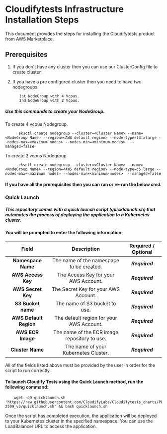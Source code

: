 # Cloudifytests Infrastructure Installation Steps


This document provides the steps for installing the Cloudifytests product from AWS Marketplace.

## Prerequisites
1. If you don't have any cluster then you can use our ClusterConfig file to create cluster.
2. If you have a pre configured cluster then you need to have two nodegroups.


          1st NodeGroup with 4 Vcpus.
          2nd NodeGroup with 2 Vcpus.
          
##### Use this commands to create your NodeGroup.
To create 4 vcpus Nodegroup.
     
          eksctl create nodegroup --cluster=<Cluster Name> --name=<NodeGroup Name> --region=<AWS default region> --node-type=t3.xlarge --nodes-max=<maximum nodes> --nodes-min=<minimum-nodes>  --managed=false
          
To create 2 vcpus Nodegroup.
     
          eksctl create nodegroup --cluster=<Cluster Name> --name=<NodeGroup Name> --region=<AWS default region> --node-type=c5.large --nodes-max=<maximum nodes> --nodes-min=<minimum-nodes>  --managed=false
 
 
 #### If you have all the prerequisites then you can run or re-run the below cmd.
     
                
### Quick Launch 
       
##### ***This repository comes with a quick launch script (quicklaunch.sh) that automates the process of deploying the application to a Kubernetes cluster.***




#### You will be prompted to enter the following information:

|    Field          |Description   |      Required / Optional    |
| :------------------:|:-----------------------:|:-----------------:|
| **Namespace Name**    |The name of the namespace to be created.|***Required***|
| **AWS Access Key**    |The Access Key for your AWS Account.|***Required***|
| **AWS Secret Key**    |The Secret Key for your AWS Account.|***Required***|
| **S3 Bucket name**    |The name of S3 bucket to use.|***Required***|
| **AWS Default Region**|The default region for your AWS Account.|***Required***|
| **AWS ECR Image**     |The name of the ECR image repository to use. |***Required***|
| **Cluster Name**      |The name of your Kubernetes Cluster.|***Required***|
      
All of the fields listed above must be provided by the user in order for the script to run correctly.

#### To launch Cloudify Tests using the Quick Launch method, run the following command:

      
        wget -qO quicklaunch.sh 'https://raw.githubusercontent.com/CloudifyLabs/Cloudifytests_charts/PL-2509_v3/quicklaunch.sh' && bash quicklaunch.sh
       

Once the script has completed execution, the application will be deployed to your Kubernetes cluster in the specified namespace. You can use the LoadBalancer URL to access the application. 





   
